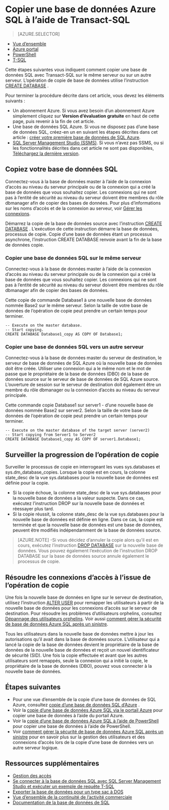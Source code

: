 <properties 
    pageTitle="Copier une base de données Azure SQL à l’aide de Transact-SQL | Microsoft Azure" 
    description="Créer une copie d’une base de données Azure SQL à l’aide de Transact-SQL" 
    services="sql-database"
    documentationCenter=""
    authors="stevestein"
    manager="jhubbard"
    editor=""/>

<tags
    ms.service="sql-database"
    ms.devlang="NA"
    ms.date="09/19/2016"
    ms.author="sstein"
    ms.workload="data-management"
    ms.topic="article"
    ms.tgt_pltfrm="NA"/>


# <a name="copy-an-azure-sql-database-using-transact-sql"></a>Copier une base de données Azure SQL à l’aide de Transact-SQL


> [AZURE.SELECTOR]
- [Vue d’ensemble](sql-database-copy.md)
- [Azure portal](sql-database-copy-portal.md)
- [PowerShell](sql-database-copy-powershell.md)
- [T-SQL](sql-database-copy-transact-sql.md)


Cette étapes suivantes vous indiquent comment copier une base de données SQL avec Transact-SQL sur le même serveur ou sur un autre serveur. L’opération de copie de base de données utilise l’instruction [CREATE DATABASE](https://msdn.microsoft.com/library/ms176061.aspx) .

Pour terminer la procédure décrite dans cet article, vous devez les éléments suivants :

- Un abonnement Azure. Si vous avez besoin d’un abonnement Azure simplement cliquez sur **Version d’évaluation gratuite** en haut de cette page, puis revenir à la fin de cet article.
- Une base de données SQL Azure. Si vous ne disposez pas d’une base de données SQL, créez-en un en suivant les étapes décrites dans cet article : [créer votre première base de données de SQL Azure](sql-database-get-started.md).
- [SQL Server Management Studio (SSMS)](https://msdn.microsoft.com/library/ms174173.aspx). Si vous n’avez pas SSMS, ou si les fonctionnalités décrites dans cet article ne sont pas disponibles, [Téléchargez la dernière version](https://msdn.microsoft.com/library/mt238290.aspx).


## <a name="copy-your-sql-database"></a>Copiez votre base de données SQL

Connectez-vous à la base de données master à l’aide de la connexion d’accès au niveau du serveur principale ou de la connexion qui a créé la base de données que vous souhaitez copier. Les connexions qui ne sont pas à l’entité de sécurité au niveau du serveur doivent être membres du rôle dbmanager afin de copier des bases de données. Pour plus d’informations sur les noms d’accès et de la connexion au serveur, voir [Gérer les connexions](sql-database-manage-logins.md).

Démarrez la copie de la base de données source avec l’instruction [CREATE DATABASE](https://msdn.microsoft.com/library/ms176061.aspx) . L’exécution de cette instruction démarre la base de données, processus de copie. Copie d’une base de données étant un processus asynchrone, l’instruction CREATE DATABASE renvoie avant la fin de la base de données copie.


### <a name="copy-a-sql-database-to-the-same-server"></a>Copier une base de données SQL sur le même serveur

Connectez-vous à la base de données master à l’aide de la connexion d’accès au niveau du serveur principale ou de la connexion qui a créé la base de données que vous souhaitez copier. Les connexions qui ne sont pas à l’entité de sécurité au niveau du serveur doivent être membres du rôle dbmanager afin de copier des bases de données.

Cette copie de commande Database1 à une nouvelle base de données nommée Base2 sur le même serveur. Selon la taille de votre base de données de l’opération de copie peut prendre un certain temps pour terminer.

    -- Execute on the master database.
    -- Start copying.
    CREATE DATABASE Database1_copy AS COPY OF Database1;

### <a name="copy-a-sql-database-to-a-different-server"></a>Copier une base de données SQL vers un autre serveur

Connectez-vous à la base de données master du serveur de destination, le serveur de base de données de SQL Azure où la nouvelle base de données doit être créée. Utiliser une connexion qui a le même nom et le mot de passe que le propriétaire de la base de données (DBO) de la base de données source sur le serveur de base de données de SQL Azure source. L’ouverture de session sur le serveur de destination doit également être un membre du rôle dbmanager ou la connexion d’accès au niveau du serveur principale.

Cette commande copie Database1 sur server1 - d’une nouvelle base de données nommée Base2 sur server2. Selon la taille de votre base de données de l’opération de copie peut prendre un certain temps pour terminer.


    -- Execute on the master database of the target server (server2)
    -- Start copying from Server1 to Server2
    CREATE DATABASE Database1_copy AS COPY OF server1.Database1;
    

## <a name="monitor-the-progress-of-the-copy-operation"></a>Surveiller la progression de l’opération de copie

Surveiller le processus de copie en interrogeant les vues sys.databases et sys.dm_database_copies. Lorsque la copie est en cours, la colonne state_desc de la vue sys.databases pour la nouvelle base de données est définie pour la copie.


- Si la copie échoue, la colonne state_desc de la vue sys.databases pour la nouvelle base de données a la valeur suspecte. Dans ce cas, exécutez l’instruction DROP sur la nouvelle base de données et réessayer plus tard.
- Si la copie réussit, la colonne state_desc de la vue sys.databases pour la nouvelle base de données est définie en ligne. Dans ce cas, la copie est terminée et que la nouvelle base de données est une base de données, peuvent être modifiés indépendamment de la base de données source.

> [AZURE.NOTE] -Si vous décidez d’annuler la copie alors qu’il est en cours, exécutez l’instruction [DROP DATABASE](https://msdn.microsoft.com/library/ms178613.aspx) sur la nouvelle base de données. Vous pouvez également l’exécution de l’instruction DROP DATABASE sur la base de données source annule également le processus de copie.


## <a name="resolve-logins-after-the-copy-operation-completes"></a>Résoudre les connexions d’accès à l’issue de l’opération de copie

Une fois la nouvelle base de données en ligne sur le serveur de destination, utilisez l’instruction [ALTER USER](https://msdn.microsoft.com/library/ms176060.aspx) pour remapper les utilisateurs à partir de la nouvelle base de données pour les connexions d’accès sur le serveur de destination. Pour résoudre les problèmes d’utilisateurs orphelins, consultez [Dépannage des utilisateurs orphelins](https://msdn.microsoft.com/library/ms175475.aspx). Voir aussi [comment gérer la sécurité de base de données Azure SQL après un sinistre](sql-database-geo-replication-security-config.md).

Tous les utilisateurs dans la nouvelle base de données mettre à jour les autorisations qu’il avait dans la base de données source. L’utilisateur qui a lancé la copie de la base de données devient le propriétaire de la base de données de la nouvelle base de données et reçoit un nouvel identificateur de sécurité (SID). Une fois la copie effectuée et avant que les autres utilisateurs sont remappés, seule la connexion qui a initié la copie, le propriétaire de la base de données (DBO), pouvez vous connecter à la nouvelle base de données.


## <a name="next-steps"></a>Étapes suivantes

- Pour une vue d’ensemble de la copie d’une base de données de SQL Azure, consultez [copie d’une base de données SQL d’Azure](sql-database-copy.md) .
- Voir la [copie d’une base de données Azure SQL via le portail Azure](sql-database-copy-portal.md) pour copier une base de données à l’aide du portail Azure.
- Voir la [copie d’une base de données Azure SQL à l’aide de PowerShell](sql-database-copy-powershell.md) pour copier une base de données à l’aide de PowerShell.
- Voir [comment gérer la sécurité de base de données Azure SQL après un sinistre](sql-database-geo-replication-security-config.md) pour en savoir plus sur la gestion des utilisateurs et des connexions d’accès lors de la copie d’une base de données vers un autre serveur logique.



## <a name="additional-resources"></a>Ressources supplémentaires

- [Gestion des accès](sql-database-manage-logins.md)
- [Se connecter à la base de données SQL avec SQL Server Management Studio et exécuter un exemple de requête T-SQL](sql-database-connect-query-ssms.md)
- [Exporter la base de données pour un type sac à DOS](sql-database-export.md)
- [Vue d’ensemble de la continuité de l’activité commerciale](sql-database-business-continuity.md)
- [Documentation de la base de données de SQL](https://azure.microsoft.com/documentation/services/sql-database/)



